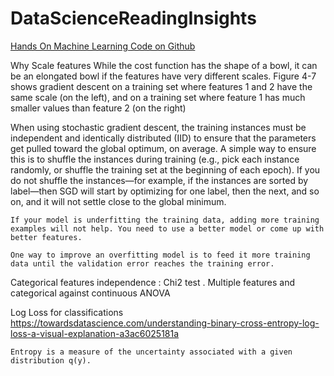 # DataScienceReadingInsights
[Hands On Machine Learning Code on Github](https://github.com/ageron/handson-ml3/blob/main/math_linear_algebra.ipynb)

Why Scale features
While the cost function has the shape of a bowl, it can be an elongated bowl if the features have very different scales. Figure 4-7 shows gradient descent on a training set where features 1 and 2 have the same scale (on the left), and on a training set where feature 1 has much smaller values than feature 2 (on the right)

When using stochastic gradient descent, the training instances must be independent and identically distributed (IID) to ensure that the parameters get pulled toward the global optimum, on average. A simple way to ensure this is to shuffle the instances during training (e.g., pick each instance randomly, or shuffle the training set at the beginning of each epoch). If you do not shuffle the instances—for example, if the instances are sorted by label—then SGD will start by optimizing for one label, then the next, and so on, and it will not settle close to the global minimum.

`If your model is underfitting the training data, adding more training examples will not help. You need to use a better model or come up with better features.`

`One way to improve an overfitting model is to feed it more training data until the validation error reaches the training error.`


Categorical features independence : Chi2 test . Multiple features and categorical against continuous ANOVA

Log Loss for classifications
https://towardsdatascience.com/understanding-binary-cross-entropy-log-loss-a-visual-explanation-a3ac6025181a

`Entropy is a measure of the uncertainty associated with a given distribution q(y).`
